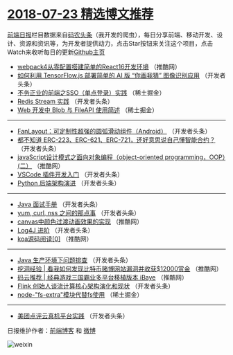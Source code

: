 # [2018-07-23 精选博文推荐](https://toutiao.qdkfweb.cn/date/2018/07/23)

[前端日报](https://qdkfweb.cn/c/news)栏目数据来自[码农头条](https://toutiao.qdkfweb.cn/)（我开发的爬虫），每日分享前端、移动开发、设计、资源和资讯等，为开发者提供动力，点击Star按钮来关注这个项目，点击Watch来收听每日的更新[Github主页](https://github.com/kujian/frontendDaily)
* [webpack4从零配置搭建简单的React16开发环境](https://toutiao.qdkfweb.cn/80670.html) （推酷网）
* [如何利用 TensorFlow.js 部署简单的 AI 版 “你画我猜” 图像识别应用](https://toutiao.qdkfweb.cn/80653.html) （开发者头条）
* [不务正业的前端之SSO（单点登录）实践](https://toutiao.qdkfweb.cn/80639.html) （稀土掘金）
* [Redis Stream 实践](https://toutiao.qdkfweb.cn/80647.html) （开发者头条）
* [Web 开发中 Blob 与 FileAPI 使用简述](https://toutiao.qdkfweb.cn/80638.html) （稀土掘金）

***
* [FanLayout：可定制性超强的圆弧滑动组件（Android）](https://toutiao.qdkfweb.cn/80652.html) （开发者头条）
* [都不知道 ERC-223、ERC-621、ERC-721，还好意思说自己懂智能合约？](https://toutiao.qdkfweb.cn/80654.html) （开发者头条）
* [javaScript设计模式之面向对象编程（object-oriented programming，OOP）(二）](https://toutiao.qdkfweb.cn/80667.html) （推酷网）
* [VSCode 插件开发入门](https://toutiao.qdkfweb.cn/80649.html) （开发者头条）
* [Python 后端架构演进](https://toutiao.qdkfweb.cn/80643.html) （开发者头条）

***
* [Java 面试手册](https://toutiao.qdkfweb.cn/80644.html) （开发者头条）
* [yum, curl, nss 之间的那点事](https://toutiao.qdkfweb.cn/80645.html) （开发者头条）
* [canvas中颜色过渡动画效果的实现](https://toutiao.qdkfweb.cn/80668.html) （推酷网）
* [Log4J 进阶](https://toutiao.qdkfweb.cn/80646.html) （开发者头条）
* [koa源码阅读[0]](https://toutiao.qdkfweb.cn/80669.html) （推酷网）

***
* [Java 生产环境下问题排查](https://toutiao.qdkfweb.cn/80648.html) （开发者头条）
* [挖洞经验 | 看我如何发现比特币赌博网站漏洞并收获$12000赏金](https://toutiao.qdkfweb.cn/80671.html) （推酷网）
* [码云推荐 | 经典游戏三国霸业多平台移植版本 iBaye](https://toutiao.qdkfweb.cn/80672.html) （推酷网）
* [Flink 创始人谈流计算核心架构演化和现状](https://toutiao.qdkfweb.cn/80650.html) （开发者头条）
* [node-&quot;fs-extra&quot;模块代替fs使用](https://toutiao.qdkfweb.cn/80637.html) （稀土掘金）

***
* [美团点评云真机平台实践](https://toutiao.qdkfweb.cn/80651.html) （开发者头条）

日报维护作者：[前端博客](https://qdkfweb.cn/) 和 [微博](https://qdkfweb.cn/go/weibo)

![weixin](https://user-images.githubusercontent.com/3055447/38468989-651132ac-3b80-11e8-8e6b-15122322a9d7.png)